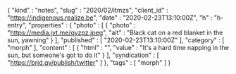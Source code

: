 {
  "kind" : "notes",
  "slug" : "2020/02/itmzs",
  "client_id" : "https://indigenous.realize.be",
  "date" : "2020-02-23T13:10:00Z",
  "h" : "h-entry",
  "properties" : {
    "photo" : [ {
      "photo" : "https://media.jvt.me/qyzpz.jpeg",
      "alt" : "Black cat on a red blanket in the sun, yawning"
    } ],
    "published" : [ "2020-02-23T13:10:00Z" ],
    "category" : [ "morph" ],
    "content" : [ {
      "html" : "",
      "value" : "It's a hard time napping in the sun, but someone's got to do it"
    } ],
    "syndication" : [ "https://brid.gy/publish/twitter" ]
  },
  "tags" : [ "morph" ]
}
